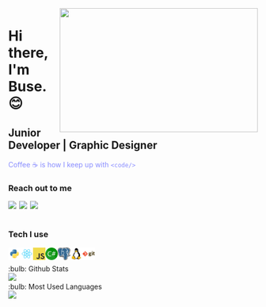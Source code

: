 <img src="https://media.giphy.com/media/QBGfW8HqzXzYDojCqo/giphy.gif" align="right" width="400" height="250">

# Hi there, I'm Buse. :blush:

## Junior Developer | Graphic Designer

<font color="#898DFF">Coffee :coffee: is how I keep up with `<code/>` </font>

### Reach out to me


[<img  width="22" src="https://unpkg.com/simple-icons@v4/icons/twitter.svg" align="left" />][twitter]
[<img  width="22" src="https://unpkg.com/simple-icons@v4/icons/linkedin.svg" align="left" />][linkedin]
[<img  width="22" src="https://unpkg.com/simple-icons@v4/icons/behance.svg" align="left" />][behance]

<br />
<br />

### Tech I use

<img align="left"  src="https://raw.githubusercontent.com/github/explore/80688e429a7d4ef2fca1e82350fe8e3517d3494d/topics/python/python.png" width="25" height="25" />
<img align="left" src="https://raw.githubusercontent.com/github/explore/80688e429a7d4ef2fca1e82350fe8e3517d3494d/topics/react/react.png" width="25" height="25" />
<img align="left" src="https://raw.githubusercontent.com/github/explore/80688e429a7d4ef2fca1e82350fe8e3517d3494d/topics/javascript/javascript.png" width="25" height="25" />
<img align="left" src="https://raw.githubusercontent.com/github/explore/80688e429a7d4ef2fca1e82350fe8e3517d3494d/topics/csharp/csharp.png" width="25" height="25" />
<img align="left" src="https://raw.githubusercontent.com/github/explore/80688e429a7d4ef2fca1e82350fe8e3517d3494d/topics/postgresql/postgresql.png" width="25" height="25" />
<img align="left" src="https://raw.githubusercontent.com/github/explore/80688e429a7d4ef2fca1e82350fe8e3517d3494d/topics/linux/linux.png" width="25" height="25" />
<img align="left" src="https://raw.githubusercontent.com/github/explore/80688e429a7d4ef2fca1e82350fe8e3517d3494d/topics/git/git.png" width="25" height="25" />


<br />
<br />



<summary>:bulb: Github Stats</summary>
<img src="https://github-readme-stats.vercel.app/api?username=badblli&theme=radical" >



<summary>:bulb:  Most Used Languages</summary>
<img src="https://github-readme-stats.vercel.app/api/top-langs/?username=badblli&layout=compact" >



[twitter]: https://twitter.com/illakikonusuruz
[linkedin]: https://www.linkedin.com/in/buse-ad%C4%B1belli-7a684a200/
[behance]: https://www.behance.net/bsnradblli5f34